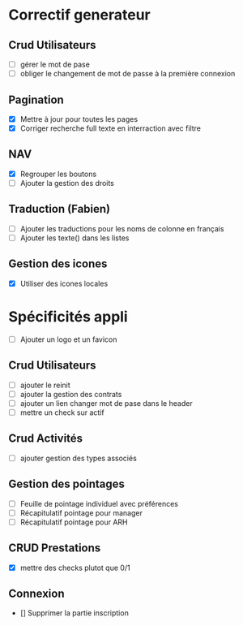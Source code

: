 # Correctif generateur

## Crud Utilisateurs

* [ ] gérer le mot de pase
* [ ] obliger le changement de mot de passe à la première connexion

## Pagination

* [X] Mettre à jour pour toutes les pages
* [X] Corriger recherche full texte en interraction avec filtre

## NAV

* [X] Regrouper les boutons
* [ ] Ajouter la gestion des droits

## Traduction (Fabien)

* [ ] Ajouter les traductions pour les noms de colonne en français
* [ ] Ajouter les texte() dans les listes

## Gestion des icones

* [X] Utiliser des icones locales

# Spécificités appli

* [ ] Ajouter un logo et un favicon

## Crud Utilisateurs

* [ ] ajouter le reinit
* [ ] ajouter la gestion des contrats
* [ ] ajouter un lien changer mot de pase dans le header
* [ ] mettre un check sur actif

## Crud Activités

* [ ] ajouter gestion des types associés

## Gestion des pointages

* [ ] Feuille de pointage individuel avec préférences
* [ ] Récapitulatif pointage pour manager
* [ ] Récapitulatif pointage pour ARH

## CRUD Prestations

* [X] mettre des checks plutot que 0/1

## Connexion
* [] Supprimer la partie inscription